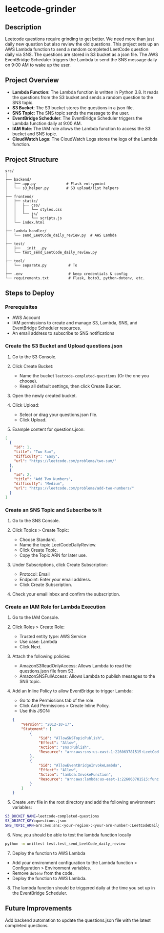 # leetcode-grinder
## Description
Leetcode questions require grinding to get better. We need more than just daily new question but also review the old questions. 
This project sets up an AWS Lambda function to send a random completed LeetCode question daily via SNS. 
The questions are stored in S3 bucket as a json file.
The AWS EventBridge Scheduler triggers the Lambda to send the SNS message daily on 9:00 AM to wake up the user.
## Project Overview
- **Lambda Function**: The Lambda function is written in Python 3.8. It reads the questions from the S3 bucket and sends a random question to the SNS topic.
- **S3 Bucket**: The S3 bucket stores the questions in a json file.
- **SNS Topic**: The SNS topic sends the message to the user.
- **EventBridge Scheduler**: The EventBridge Scheduler triggers the Lambda function daily at 9:00 AM.
- **IAM Role**: The IAM role allows the Lambda function to access the S3 bucket and SNS topic.
- **CloudWatch Logs**: The CloudWatch Logs stores the logs of the Lambda function.
## Project Structure
```
src/
│
├── backend/
│   ├── app.py              # Flask entrypoint
│   └── s3_helper.py        # S3 upload/list helpers
│
├── frontend/
│   ├── static/
│   │   ├── css/
│   │   │   └── styles.css
│   │   └── js/
│   │       └── scripts.js
│   └── index.html
│
├── lambda_handler/
│   └── send_LeetCode_daily_review.py  # AWS Lambda
│
├── test/
│   ├── __init__.py
│   └── test_send_LeetCode_daily_review.py
│
├── tool/
│   └── separate.py          # To
│
├── .env                     # keep credentials & config
└── requirements.txt         # Flask, boto3, python-dotenv, etc.
```
## Steps to Deploy
### Prerequisites
- AWS Account
- IAM permissions to create and manage S3, Lambda, SNS, and EventBridge Scheduler resources.
- An email address to subscribe to SNS notifications
### Create the S3 Bucket and Upload questions.json
1. Go to the S3 Console.

2. Click Create Bucket:

   - Name the bucket `leetcode-completed-questions` (Or the one you choose).
   - Keep all default settings, then click Create Bucket.

3. Open the newly created bucket.

4. Click Upload:
   - Select or drag your questions.json file.
   - Click Upload.
5. Example content for questions.json:
```json
[
  {
    "id": 1,
    "title": "Two Sum",
    "difficulty": "Easy",
    "url": "https://leetcode.com/problems/two-sum/"
  },
  {
    "id": 2,
    "title": "Add Two Numbers",
    "difficulty": "Medium",
    "url": "https://leetcode.com/problems/add-two-numbers/"
  }
]
```
### Create an SNS Topic and Subscribe to It

1. Go to the SNS Console.

2. Click Topics > Create Topic:
   - Choose Standard.
   - Name the topic LeetCodeDailyReview.
   - Click Create Topic.
   - Copy the Topic ARN for later use.
   
3. Under Subscriptions, click Create Subscription:
   - Protocol: Email
   - Endpoint: Enter your email address.
   - Click Create Subscription.
   
4. Check your email inbox and confirm the subscription.

### Create an IAM Role for Lambda Execution
1. Go to the IAM Console.

2. Click Roles > Create Role:

   - Trusted entity type: AWS Service
   - Use case: Lambda
   - Click Next.
3. Attach the following policies:

   - AmazonS3ReadOnlyAccess: Allows Lambda to read the questions.json file from S3.
   - AmazonSNSFullAccess: Allows Lambda to publish messages to the SNS topic.

4. Add an Inline Policy to allow EventBridge to trigger Lambda:

   - Go to the Permissions tab of the role.
   - Click Add Permissions > Create Inline Policy.
   - Use this JSON:
   ```json
   {
       "Version": "2012-10-17",
       "Statement": [
           {
               "Sid": "AllowSNSTopicPublish",
               "Effect": "Allow",
               "Action": "sns:Publish",
               "Resource": "arn:aws:sns:us-east-1:226063781515:LeetCodeDailyReview"
           },
           {
               "Sid": "AllowEventBridgeInvokeLambda",
               "Effect": "Allow",
               "Action": "lambda:InvokeFunction",
               "Resource": "arn:aws:lambda:us-east-1:226063781515:function:sendLeetCodeDailyReview"
           }
       ]
   }
   ```
5. Create .env file in the root directory and add the following environment variables:
```bash
S3_BUCKET_NAME=leetcode-completed-questions
S3_OBJECT_KEY=questions.json
SNS_TOPIC_ARN=arn:aws:sns:<your-region>:<your-arn-number>:LeetCodeDailyReview
```

6. Now, you should be able to test the lambda function locally
```bash
python -m unittest test.test_send_LeetCode_daily_review  
```
7. Deploy the function to AWS Lambda
 - Add your environment configuration to the Lambda function > Configuration > Environment variables.
 - Remove `dotenv` from the code.
 - Deploy the function to AWS Lambda.

8. The lambda function should be triggered daily at the time you set up in the EventBridge Scheduler.

## Future Improvements
Add backend automation to update the questions.json file with the latest completed questions.

